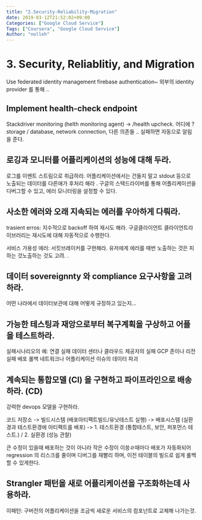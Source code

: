 ```yaml
---
title: "2.Security-Reliability-Migration"
date: 2019-03-12T21:52:02+09:00
Categories: ["Google Cloud Service"]
Tags: ["Coursera", "Google Cloud Service"]
Author: "nolleh"
---
```


# 3. Security, Reliablitiy, and Migration

Use federated identity management 
firebase authentication~ 
외부의 identity provider 를 통해 ..

## Implement health-check endpoint
Stackdriver monitoring (helth monitoring agent) -> /health upcheck.
어디에 ? storage / database, network connection, 다른 의존들 .. 
실패하면 자동으로 알림을 준다. 

## 로깅과 모니터를 어플리케이션의 성능에 대해 두라. 
로그를 이벤트 스트림으로 취급하라. 어플리케이션에서는 건들지 말고 stdout 등으로 노출되는 데이터를 다른애가 후처리 해라 . 
구글의 스택드라이버를 통해 어플리케이션을 디버그할 수 있고, 에러 모니터링을 설정할 수 있다. 

## 사소한 에러와 오래 지속되는 에러를 우아하게 다뤄라. 
trasient erros:
지수적으로 backoff 하여 재시도 해라. 
구글클라이언트 클라이언트라이브러리는 재시도에 대해 자동적으로 수행한다.


서비스 가용성 에러:
서킷브레이커를 구현해라. 유저에게 에러를 매번 노출하는 것은 피하는 것노출하는 것도 고려. . 


## 데이터 sovereignnty 와 compliance 요구사항을 고려하라. 
어떤 나라에서 데이터보관에 대해 어떻게 규정하고 있는지...

## 가능한 테스팅과 재앙으로부터 복구계획을 구상하고 어플을 테스트하라. 

실패시나리오의 예:
	연결 실패
	데이터 센터나 클라우드 제공자의 실패
	GCP 존이나 리전 실패
	배포 롤백
	네트워크나 어플리케이션 이슈의 데이터 파괴



## 계속되는 통합모델 (CI) 을 구현하고 파이프라인으로 배송하라. (CD)
강력한 devops 모델을 구현하라. 

코드 저장소 -> 빌드시스템 (배포아티팩트빌드/유닛테스트 실행) -> 배포시스템 (실환경과 테스트환경에 아티팩트를 배포) -> 1. 테스트환경 (통합테스트, 보안, 퍼포먼스 테스트.) / 2. 실환경 (성능 관찰)

큰 수정이 있을때 배포하는 것이 아니라 작은 수정이 이씅ㄹ때마다 배포가 자동화되어 regression 의 리스크를 줄이며 디버그를 재빨리 하며, 이전 테이블의 빌드로 쉽게 롤백할 수 있게한다. 

## Strangler 패턴을 새로 어플리케이션을 구조화하는데 사용하라. 
이패턴: 구버전의 어플리케이션을 조금씩 새로운 서비스의 컴포넌트로 교체해 나가는것.
